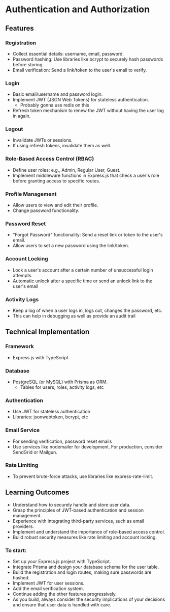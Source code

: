 # Authentication and Authorization

## Features

### Registration
- Collect essential details: username, email, password.
- Password hashing: Use libraries like bcrypt to securely hash passwords before storing.
- Email verification: Send a link/token to the user's email to verify.

### Login
- Basic email/username and password login.
- Implement JWT (JSON Web Tokens) for stateless authentication.
  - Probably gonna use redis on this
- Refresh token mechanism to renew the JWT without having the user log in again.

### Logout
- Invalidate JWTs or sessions.
- If using refresh tokens, invalidate them as well.

### Role-Based Access Control (RBAC)
- Define user roles: e.g., Admin, Regular User, Guest.
- Implement middleware functions in Express.js that check a user's role before granting access to specific routes.

### Profile Management
- Allow users to view and edit their profile.
- Change password functionality.

### Password Reset
- "Forgot Password" functionality: Send a reset link or token to the user's email.
- Allow users to set a new password using the link/token.

### Account Locking
- Lock a user's account after a certain number of unsuccessful login attempts.
- Automatic unlock after a specific time or send an unlock link to the user's email

### Activity Logs
- Keep a log of when a user logs in, logs out, changes the password, etc.
- This can help in debugging as well as provide an audit trail


## Technical Implementation

### Framework
- Express.js with TypeScript

### Database
- PostgreSQL (or MySQL) with Prisma as ORM.
  - Tables for users, roles, activity logs, etc

### Authentication
- Use JWT for stateless authentication
- Libraries: jsonwebtoken, bcrypt, etc

### Email Service
- For sending verification, password reset emails
- Use services like nodemailer for development. For production, consider SendGrid or Mailgun.

### Rate Limiting
- To prevent brute-force attacks, use libraries like express-rate-limit.


## Learning Outcomes

- Understand how to securely handle and store user data.
- Grasp the principles of JWT-based authentication and session management.
- Experience with integrating third-party services, such as email providers.
- Implement and understand the importance of role-based access control.
- Build robust security measures like rate limiting and account locking.

### To start:

- Set up your Express.js project with TypeScript.
- Integrate Prisma and design your database schema for the user table.
- Build the registration and login routes, making sure passwords are hashed.
- Implement JWT for user sessions.
- Add the email verification system.
- Continue adding the other features progressively.
- As you build, always consider the security implications of your decisions and ensure that user data is handled with care.